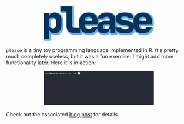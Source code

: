 <p align="center">
  <img src="logo.png" width="300" height="94" />
</p>

`please` is a tiny toy programming language implemented in R. It's pretty much completely useless, but it was a fun exercise. I might add more functionality later. Here it is in action: 

<p align="center">
  <img src="demo1.gif" width="300" height="94" />
</p>

Check out the associated [blog post](https://delfin.sh/posts/toy-language-in-r/) for details.
